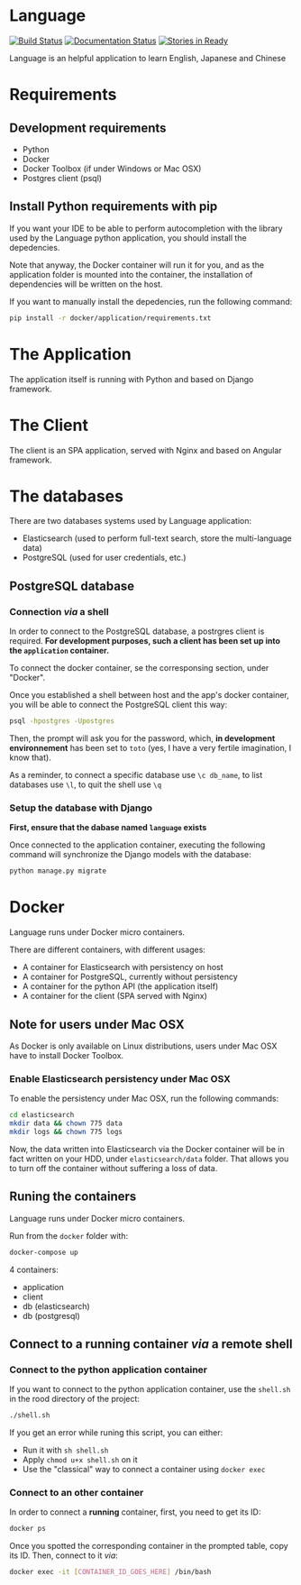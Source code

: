 # Language

[![Build Status](https://travis-ci.org/quentinfayet/python-language.svg?branch=master)](https://travis-ci.org/quentinfayet/python-language)
[![Documentation Status](https://readthedocs.org/projects/language/badge/?version=latest)](http://language.readthedocs.org/en/latest/?badge=latest)
[![Stories in Ready](https://badge.waffle.io/quentinfayet/python-language.png?label=ready&title=Ready)](https://waffle.io/quentinfayet/python-language)

Language is an helpful application to learn English, Japanese and Chinese

# Requirements

## Development requirements
- Python
- Docker
- Docker Toolbox (if under Windows or Mac OSX)
- Postgres client (psql)

## Install Python requirements with pip

If you want your IDE to be able to perform autocompletion with the
library used by the Language python application, you should
install the depedencies.

Note that anyway, the Docker container will run it for you, and
as the application folder is mounted into the container, the installation
of dependencies will be written on the host.

If you want to manually install the depedencies, run the following command:

```sh
pip install -r docker/application/requirements.txt
```

# The Application

The application itself is running with Python and based on Django framework.

# The Client

The client is an SPA application, served with Nginx and based on
Angular framework.

# The databases

There are two databases systems used by Language application:

- Elasticsearch (used to perform full-text search, store the multi-language
data)
- PostgreSQL (used for user credentials, etc.)

## PostgreSQL database

### Connection *via* a shell

In order to connect to the PostgreSQL database, a postrgres client is required.
**For development purposes, such a client has been set up into the `application`
container.**

To connect the docker container, se the corresponsing section, under "Docker".

Once you established a shell between host and the app's docker container, you
will be able to connect the PostgreSQL client this way:

```sh
psql -hpostgres -Upostgres
```

Then, the prompt will ask you for the password, which, **in development environnement**
has been set to `toto` (yes, I have a very fertile imagination, I know that).

As a reminder, to connect a specific database use `\c db_name`, to list databases use
`\l`, to quit the shell use `\q`

### Setup the database with Django

**First, ensure that the dabase named `language` exists**

Once connected to the application container, executing the following command will synchronize the Django models with the database:

```sh
python manage.py migrate
```

# Docker

Language runs under Docker micro containers.

There are different containers, with different usages:

- A container for Elasticsearch with persistency on host
- A container for PostgreSQL, currently without persistency
- A container for the python API (the application itself)
- A container for the client (SPA served with Nginx)

## Note for users under Mac OSX

As Docker is only available on Linux distributions, users under Mac OSX
have to install Docker Toolbox.

### Enable Elasticsearch persistency under Mac OSX

To enable the persistency under Mac OSX, run the following commands:

```sh
cd elasticsearch
mkdir data && chown 775 data
mkdir logs && chown 775 logs
```

Now, the data written into Elasticsearch via the Docker container
will be in fact written on your HDD, under `elasticsearch/data`
folder. That allows you to turn off the container without suffering
a loss of data.

## Runing the containers

Language runs under Docker micro containers.

Run from the `docker` folder with:

```sh
docker-compose up
```

4 containers:
- application
- client
- db (elasticsearch)
- db (postgresql)

## Connect to a running container *via* a remote shell

### Connect to the python application container

If you want to connect to the python application container, use the `shell.sh`
in the rood directory of the project:

```sh
./shell.sh
```

If you get an error while runing this script, you can either:
- Run it with `sh shell.sh`
- Apply `chmod u+x shell.sh` on it
- Use the "classical" way to connect a container using `docker exec`

### Connect to an other container

In order to connect a **running** container, first, you need to get its ID:

```sh
docker ps
```

Once you spotted the corresponding container in the prompted table, copy its ID.
Then, connect to it *via*:

```sh
docker exec -it [CONTAINER_ID_GOES_HERE] /bin/bash
```
